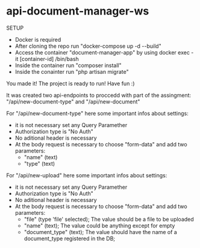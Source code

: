 # api-document-manager-ws
SETUP
- Docker is required
- After cloning the repo run "docker-compose up -d --build" 
- Access the container "document-manager-app" by using docker exec -it [container-id] /bin/bash
- Inside the container run "composer install"
- Inside the conainter run "php artisan migrate"

You made it!
The project is ready to run!
Have fun :) 

It was created two api-endpoints to proccedd with part of the assingment:
"/api/new-document-type" and "/api/new-document"

For "/api/new-document-type" here some important infos about settings:
- it is not necessary set any Query Paramether
- Authorization type is "No Auth"
- No aditional header is necessary
- At the body request is necessary to choose "form-data" and add two parameters:
    - "name" (text)
    - "type" (text)

For "/api/new-upload" here some important infos about settings:
- it is not necessary set any Query Paramether
- Authorization type is "No Auth"
- No aditional header is necessary
- At the body request is necessary to choose "form-data" and add two parameters:
    - "file" (type 'file' selected); The value should be a file to be uploaded
    - "name" (text); The value could be anything except for empty
    - "document_type" (text); The value should have the name of a document_type registered in the DB;
